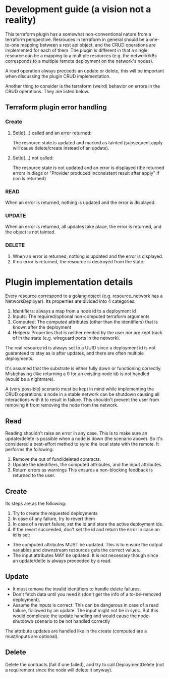 # Development guide (a vision not a reality)

This terraform plugin has a somewhat non-conventional nature from a terraform perspective. Resrouces in terraform in general should be a one-to-one mapping between a rest api object, and the CRUD operations are implemented for each of them. The plugin is different in that a single resource can be a mapping to a multiple resources (e.g. the network/k8s corresponds to a multiple remote deployment on the network's nodes).

A read operation always preceeds an update or delete, this will be important when discussing the plugin CRUD implementation.

Another thing to consider is the terraform (weird) behavior on errors in the CRUD operations. They are listed below.
## Terraform plugin error handling
### Create
1. SetId(...) called and an error returned:

    The resource state is updated and marked as tainted (subsequent apply will cause delete/create instead of an update).
2. SetId(...) not called:
    
    The resource state is not updated and an error is displayed (the returned errors in diags or "Provider produced inconsistent result after apply" if non is returned)
### READ
When an error is returned, nothing is updated and the error is displayed.
### UPDATE
When an error is returned, all updates take place, the error is returned, and the object is not tainted.
### DELETE
1. When an error is returned, nothing is updated and the error is displayed.
2. If no error is returned, the resource is destroyed from the state.

# Plugin implementation details

Every resource correspond to a golang object (e.g. resource_network has a NetworkDeployer). Its properties are divided into 4 categories:

1. Identifiers: always a map from a node id to a deployment id
2. Inputs: The required/optional non-computed terraform arguments
3. Computed: The computed attributes (other than the identifiers) that is known after the deployment
4. Helpers: Properties that is neither needed by the user nor are kept track of in the state (e.g. wireguard ports in the network).

The real resource id is always set to a UUID since a deployment id is not guaranteed to stay as is after updates, and there are often multiple deployments.

It's assumed that the substrate is either fully down or functioning correctly. Misbehaving (like returning a 0 for an existing node id) is not handled (would be a nightmare).

A (very possible) scenario must be kept in mind while implementing the CRUD operations: a node in a stable network can be shutdown causing all interactions with it to result in failure. This shouldn't prevent the user from removing it from removing the node from the network.

## Read
Reading shouldn't raise an error in any case. This is to make sure an update/delete is possible when a node is down (the scenario above). So it's considered a best-effort method to sync the local state with the remote. It performs the following:
1. Remove the out of fund/deleted contracts.
2. Update the identifiers, the computed attributes, and the input attributes.
3. Return errors as warnings
This ensures a non-blocking feedback is returned to the user.

## Create
Its steps are as the following:
1. Try to create the requested deployments
2. In case of any failure, try to revert them
3. In case of a revert failure, set the id and store the active deployment ids.
4. If the revert succeeded, don't set the id and return the error
In case an id is set:
- The computed attributes MUST be updated. This is to ensure the output variables and downstream resources gets the correct values.
- The input attributes MAY be updated. It is not necessary though since an update/delte is always preceeded by a read.
## Update
- It must remove the invalid identifiers to handle delete failures.
- Don't fetch data until you need it (don't get the info of a to-be-removed deployment).
- Assume the inputs is correct: This can be dangerous in case of a read failure, followed by an update. The input might not be in sync. But this would complicate the update handling and would cause the node-shutdown scenario to be not handled correctly


The attribute updates are handled like in the create (computed are a must/inputs are optional).

## Delete
Delete the contracts (fail if one failed), and try to call DeploymentDelete (not a requirement since the node will delete it anyway).
